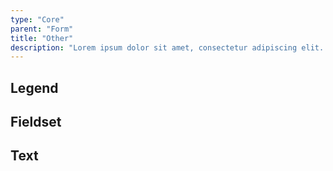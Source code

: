 ```yaml
---
type: "Core"
parent: "Form"
title: "Other"
description: "Lorem ipsum dolor sit amet, consectetur adipiscing elit. Nunc tempus laoreet leo sit amet iaculis."
---
```


## Legend

<demo>
  <demovanilla src="inline/core/form/legend">
  </demovanilla>
</demo>

## Fieldset

<demo>
  <demovanilla src="inline/core/form/fieldset">
  </demovanilla>
</demo>

## Text

<demo>
  <demovanilla src="inline/core/form/text">
  </demovanilla>
</demo>
